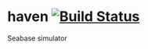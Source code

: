 # haven [![Build Status](https://travis-ci.org/mikeyhc/haven.svg?branch=master)](https://travis-ci.org/mikeyhc/haven)
Seabase simulator
